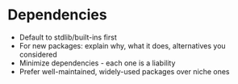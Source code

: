 # Dependencies

- Default to stdlib/built-ins first
- For new packages: explain why, what it does, alternatives you considered
- Minimize dependencies - each one is a liability
- Prefer well-maintained, widely-used packages over niche ones

